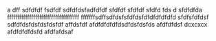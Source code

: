 a
dff
sdfdfdf
fsdfdf
sdfdfdsfadfdfdf
sfdfdf
sfdfdf
sfdfd  fds d
sfdfdfda
ffffffffffffffffffffffffffffffffffff
fffffffsdffsdfdsfsfdfdsfdfdfdfdfdfd
sfdfsfdfdsf
sdfdfdsfdsfdsfdsfdf
affdsfdf
afdfdfdfdfdsdfdsfdsfds
afdfdfdsf
dcxcxcx
afdfdfdfdsfd
afdfafdsaf
